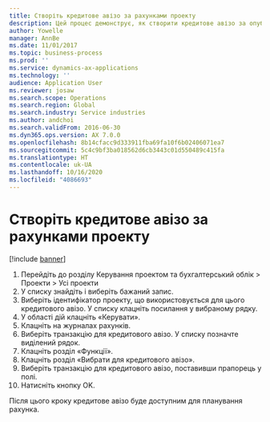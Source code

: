 ```yaml
---
title: Створіть кредитове авізо за рахунками проекту
description: Цей процес демонструє, як створити кредитове авізо за опублікованими рахунками проекту.
author: Yowelle
manager: AnnBe
ms.date: 11/01/2017
ms.topic: business-process
ms.prod: ''
ms.service: dynamics-ax-applications
ms.technology: ''
audience: Application User
ms.reviewer: josaw
ms.search.scope: Operations
ms.search.region: Global
ms.search.industry: Service industries
ms.author: andchoi
ms.search.validFrom: 2016-06-30
ms.dyn365.ops.version: AX 7.0.0
ms.openlocfilehash: 8b14cfacc9d333911fba69fa10f6b02406071ea7
ms.sourcegitcommit: 5c4c9bf3ba018562d6cb3443c01d550489c415fa
ms.translationtype: HT
ms.contentlocale: uk-UA
ms.lasthandoff: 10/16/2020
ms.locfileid: "4086693"
---
```

# <a name="create-a-credit-note-on-project-invoices"></a>Створіть кредитове авізо за рахунками проекту

[!include [banner](../../includes/banner.md)]

1. Перейдіть до розділу Керування проектом та бухгалтерський облік > Проекти > Усі проекти 
2. У списку знайдіть і виберіть бажаний запис. 
3. Виберіть ідентифікатор проекту, що використовується для цього кредитового авізо. У списку клацніть посилання у вибраному рядку. 
4. У області дій клацніть «Керувати». 
5. Клацніть на журналах рахунків. 
6. Виберіть транзакцію для кредитового авізо. У списку позначте виділений рядок. 
7. Клацніть розділ «Функції». 
8. Клацніть розділ «Вибрати для кредитового авізо». 
9. Виберіть транзакцію для кредитового авізо, поставивши прапорець у полі.
10. Натисніть кнопку OK. 

Після цього кроку кредитове авізо буде доступним для планування рахунка.
